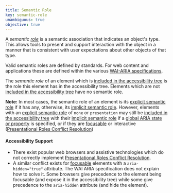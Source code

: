 ```yaml
---
title: Semantic Role
key: semantic-role
unambiguous: true
objective: true
---
```


A _semantic [role](https://www.w3.org/TR/wai-aria-1.1/#dfn-role)_ is a semantic association that indicates an object's type. This allows tools to present and support interaction with the object in a manner that is consistent with user expectations about other objects of that type.

Valid semantic roles are defined by standards. For web content and applications these are defined within the various [WAI-ARIA specifications](https://act-rules.github.io/glossary/#wai-aria-specifications).

The _semantic role_ of an element which is [included in the accessibility tree][] is the role this element has in the accessibility tree. Elements which are not [included in the accessibility tree][] have no semantic role.

**Note:** In most cases, the semantic role of an element is its [explicit semantic role][] if it has any, otherwise, its [implicit semantic role][]. However, elements with an [explicit semantic role][] of `none` or `presentation` may still be [included in the accessibility tree][] with their [implicit semantic role][] if a [global ARIA state or property](https://www.w3.org/TR/wai-aria-1.1/#global_states) is specified, or if they are [focusable][] or interactive ([Presentational Roles Conflict Resolution][])

#### Accessibility Support

- There exist popular web browsers and assistive technologies which do not correctly implement [Presentational Roles Conflict Resolution][].
- A similar conflict exists for [focusable][] elements with a `aria-hidden="true"` attribute. The WAI ARIA specification does not explain how to solve it. Some browsers give precedence to the element being focusable (and expose it in the accessibility tree) while some give precedence to the `aria-hidden` attribute (and hide the element).

[explicit semantic role]: #explicit-role 'Definition of Explicit Role'
[focusable]: #focusable 'Definition of Focusable'
[implicit semantic role]: #implicit-role 'Definition of Implicit Role'
[included in the accessibility tree]: #included-in-the-accessibility-tree 'Definition of Included in the Accessibility Tree'
[presentational roles conflict resolution]: https://www.w3.org/TR/wai-aria-1.1/#conflict_resolution_presentation_none 'Presentational Roles Conflict Resolution'
